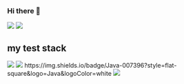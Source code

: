 ### Hi there 👋

<a href="https://todayilearn12.tistory.com/" target="_blank"><img src="https://img.shields.io/badge/BLOG-000000?style=?style=flat-square&logo=Tistory&logoColor=ffffff"/></a>
<img src="https://img.shields.io/badge/tofu20131101@gmail.com-EA4335?style=?style=flat-square&logo=Gmail&logoColor=ffffff"/>



<h2>my test stack</h2>
<img src="https://img.shields.io/badge/Spring-6DB33F?style=?style=for-the-badge&logo=Spring&logoColor=ffffff"/>
<img src="https://img.shields.io/badge/Java-6DB33F?style=?style=for-the-badge&logo=java&logoColor=ffffff"/>
https://img.shields.io/badge/Java-007396?style=flat-square&logo=Java&logoColor=white
<img src="https://img.shields.io/badge/Java-007396?style=?style=for-the-badge&logo=Java&logoColor=ffffff"/>
